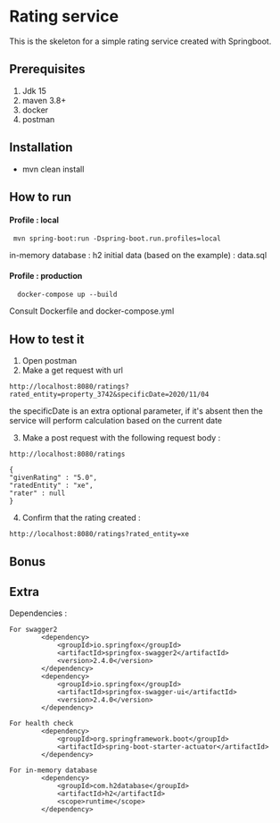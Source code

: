 # Rating service
This is the skeleton for a simple rating service created with Springboot.


## Prerequisites 

1. Jdk 15
2. maven 3.8+
3. docker
4. postman


## Installation

- mvn clean install 

## How to run

#### Profile : local  

```
 mvn spring-boot:run -Dspring-boot.run.profiles=local
 ```
 in-memory database : h2 
 initial data (based on the example) : data.sql

#### Profile : production
```
  docker-compose up --build
```
 Consult Dockerfile and docker-compose.yml



## How to test it

1. Open postman
2. Make a get request with url 
```
http://localhost:8080/ratings?rated_entity=property_3742&specificDate=2020/11/04 
```

the specificDate is an extra optional parameter, if it's absent then the service will perform calculation based on the current date

3. Make a post request with the following request body : 

```
http://localhost:8080/ratings

{
"givenRating" : "5.0",
"ratedEntity" : "xe",
"rater" : null
}
```

4. Confirm that the rating created :
```
http://localhost:8080/ratings?rated_entity=xe
```

## Bonus




## Extra

Dependencies :
```
For swagger2
		<dependency>
			<groupId>io.springfox</groupId>
			<artifactId>springfox-swagger2</artifactId>
			<version>2.4.0</version>
		</dependency>
		<dependency>
			<groupId>io.springfox</groupId>
			<artifactId>springfox-swagger-ui</artifactId>
			<version>2.4.0</version>
		</dependency>
		
For health check		
		<dependency>
			<groupId>org.springframework.boot</groupId>
			<artifactId>spring-boot-starter-actuator</artifactId>
		</dependency>

For in-memory database
		<dependency>
			<groupId>com.h2database</groupId>
			<artifactId>h2</artifactId>
			<scope>runtime</scope>
		</dependency>

```
